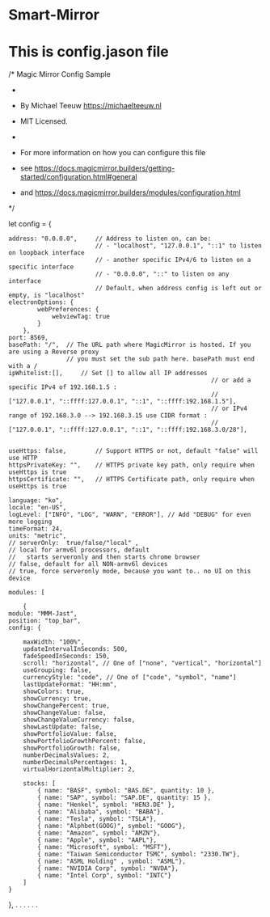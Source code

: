 # Smart-Mirror

# This is config.jason file

/* Magic Mirror Config Sample

 *

 * By Michael Teeuw https://michaelteeuw.nl

 * MIT Licensed.

 *

 * For more information on how you can configure this file

 * see https://docs.magicmirror.builders/getting-started/configuration.html#general

 * and https://docs.magicmirror.builders/modules/configuration.html

 */

let config = {

	address: "0.0.0.0", 	// Address to listen on, can be:
							// - "localhost", "127.0.0.1", "::1" to listen on loopback interface
							// - another specific IPv4/6 to listen on a specific interface
							// - "0.0.0.0", "::" to listen on any interface
							// Default, when address config is left out or empty, is "localhost"
	electronOptions: {
			webPreferences: {
				webviewTag: true
			}
		},
	port: 8569,
	basePath: "/", 	// The URL path where MagicMirror is hosted. If you are using a Reverse proxy
					// you must set the sub path here. basePath must end with a /
	ipWhitelist:[], 	// Set [] to allow all IP addresses
															// or add a specific IPv4 of 192.168.1.5 :
															// ["127.0.0.1", "::ffff:127.0.0.1", "::1", "::ffff:192.168.1.5"],
															// or IPv4 range of 192.168.3.0 --> 192.168.3.15 use CIDR format :
															// ["127.0.0.1", "::ffff:127.0.0.1", "::1", "::ffff:192.168.3.0/28"],

 
	useHttps: false, 		// Support HTTPS or not, default "false" will use HTTP
	httpsPrivateKey: "", 	// HTTPS private key path, only require when useHttps is true
	httpsCertificate: "", 	// HTTPS Certificate path, only require when useHttps is true

	language: "ko",
	locale: "en-US",
	logLevel: ["INFO", "LOG", "WARN", "ERROR"], // Add "DEBUG" for even more logging
	timeFormat: 24,
	units: "metric",
	// serverOnly:  true/false/"local" ,
	// local for armv6l processors, default
	//   starts serveronly and then starts chrome browser
	// false, default for all NON-armv6l devices
	// true, force serveronly mode, because you want to.. no UI on this device

	modules: [

		{
	module: "MMM-Jast",
	position: "top_bar",
	config: {

		maxWidth: "100%",
		updateIntervalInSeconds: 500,
		fadeSpeedInSeconds: 150,
		scroll: "horizontal", // One of ["none", "vertical", "horizontal"]
		useGrouping: false,
		currencyStyle: "code", // One of ["code", "symbol", "name"]
		lastUpdateFormat: "HH:mm",
		showColors: true,
		showCurrency: true,
		showChangePercent: true,
		showChangeValue: false,
		showChangeValueCurrency: false,
		showLastUpdate: false,
		showPortfolioValue: false,
		showPortfolioGrowthPercent: false,
		showPortfolioGrowth: false,
		numberDecimalsValues: 2,
		numberDecimalsPercentages: 1,
		virtualHorizontalMultiplier: 2,

		stocks: [
			{ name: "BASF", symbol: "BAS.DE", quantity: 10 },
			{ name: "SAP", symbol: "SAP.DE", quantity: 15 },
			{ name: "Henkel", symbol: "HEN3.DE" },
			{ name: "Alibaba", symbol: "BABA"},
			{ name: "Tesla", symbol: "TSLA"},
			{ name: "Alphbet(GOOG)", symbol: "GOOG"},
			{ name: "Amazon", symbol: "AMZN"},
			{ name: "Apple", symbol: "AAPL"},
			{ name: "Microsoft", symbol: "MSFT"},
			{ name: "Taiwan Semiconductor TSMC", symbol: "2330.TW"},
			{ name: "ASML Holding" , symbol: "ASML"},
			{ name: "NVIDIA Corp", symbol: "NVDA"},
			{ name: "Intel Corp", symbol: "INTC"}
		]
	}
},
.
.
.
.
.
.
